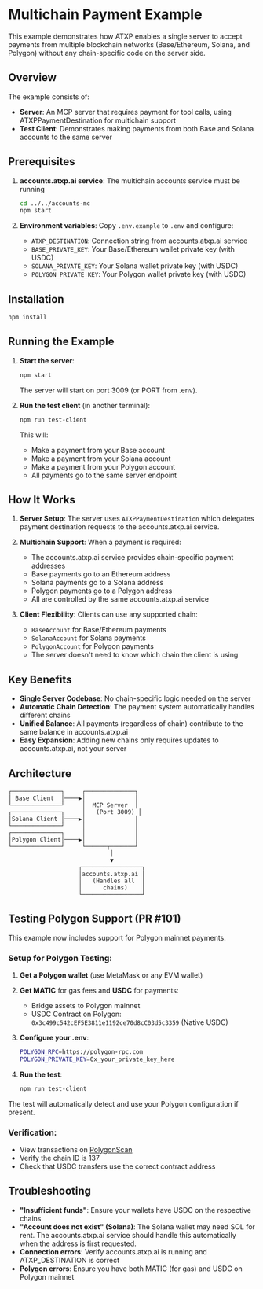 # Multichain Payment Example

This example demonstrates how ATXP enables a single server to accept payments from multiple blockchain networks (Base/Ethereum, Solana, and Polygon) without any chain-specific code on the server side.

## Overview

The example consists of:
- **Server**: An MCP server that requires payment for tool calls, using ATXPPaymentDestination for multichain support
- **Test Client**: Demonstrates making payments from both Base and Solana accounts to the same server

## Prerequisites

1. **accounts.atxp.ai service**: The multichain accounts service must be running
   ```bash
   cd ../../accounts-mc
   npm start
   ```

2. **Environment variables**: Copy `.env.example` to `.env` and configure:
   - `ATXP_DESTINATION`: Connection string from accounts.atxp.ai service
   - `BASE_PRIVATE_KEY`: Your Base/Ethereum wallet private key (with USDC)
   - `SOLANA_PRIVATE_KEY`: Your Solana wallet private key (with USDC)
   - `POLYGON_PRIVATE_KEY`: Your Polygon wallet private key (with USDC)

## Installation

```bash
npm install
```

## Running the Example

1. **Start the server**:
   ```bash
   npm start
   ```
   The server will start on port 3009 (or PORT from .env).

2. **Run the test client** (in another terminal):
   ```bash
   npm run test-client
   ```
   This will:
   - Make a payment from your Base account
   - Make a payment from your Solana account
   - Make a payment from your Polygon account
   - All payments go to the same server endpoint

## How It Works

1. **Server Setup**: The server uses `ATXPPaymentDestination` which delegates payment destination requests to the accounts.atxp.ai service.

2. **Multichain Support**: When a payment is required:
   - The accounts.atxp.ai service provides chain-specific payment addresses
   - Base payments go to an Ethereum address
   - Solana payments go to a Solana address
   - Polygon payments go to a Polygon address
   - All are controlled by the same accounts.atxp.ai service

3. **Client Flexibility**: Clients can use any supported chain:
   - `BaseAccount` for Base/Ethereum payments
   - `SolanaAccount` for Solana payments
   - `PolygonAccount` for Polygon payments
   - The server doesn't need to know which chain the client is using

## Key Benefits

- **Single Server Codebase**: No chain-specific logic needed on the server
- **Automatic Chain Detection**: The payment system automatically handles different chains
- **Unified Balance**: All payments (regardless of chain) contribute to the same balance in accounts.atxp.ai
- **Easy Expansion**: Adding new chains only requires updates to accounts.atxp.ai, not your server

## Architecture

```
┌──────────────┐     ┌──────────────┐
│ Base Client  │────▶│              │
└──────────────┘     │  MCP Server  │
┌──────────────┐     │   (Port 3009) │
│Solana Client │────▶│              │
└──────────────┘     │              │
┌──────────────┐     │              │
│Polygon Client│────▶│              │
└──────────────┘     └──────┬───────┘
                             │
                             ▼
                    ┌─────────────────┐
                    │accounts.atxp.ai │
                    │   (Handles all  │
                    │      chains)    │
                    └─────────────────┘
```

## Testing Polygon Support (PR #101)

This example now includes support for Polygon mainnet payments.

### Setup for Polygon Testing:

1. **Get a Polygon wallet** (use MetaMask or any EVM wallet)

2. **Get MATIC** for gas fees and **USDC** for payments:
   - Bridge assets to Polygon mainnet
   - USDC Contract on Polygon: `0x3c499c542cEF5E3811e1192ce70d8cC03d5c3359` (Native USDC)

3. **Configure your .env**:
   ```bash
   POLYGON_RPC=https://polygon-rpc.com
   POLYGON_PRIVATE_KEY=0x_your_private_key_here
   ```

4. **Run the test**:
   ```bash
   npm run test-client
   ```

The test will automatically detect and use your Polygon configuration if present.

### Verification:

- View transactions on [PolygonScan](https://polygonscan.com)
- Verify the chain ID is 137
- Check that USDC transfers use the correct contract address

## Troubleshooting

- **"Insufficient funds"**: Ensure your wallets have USDC on the respective chains
- **"Account does not exist" (Solana)**: The Solana wallet may need SOL for rent. The accounts.atxp.ai service should handle this automatically when the address is first requested.
- **Connection errors**: Verify accounts.atxp.ai is running and ATXP_DESTINATION is correct
- **Polygon errors**: Ensure you have both MATIC (for gas) and USDC on Polygon mainnet
